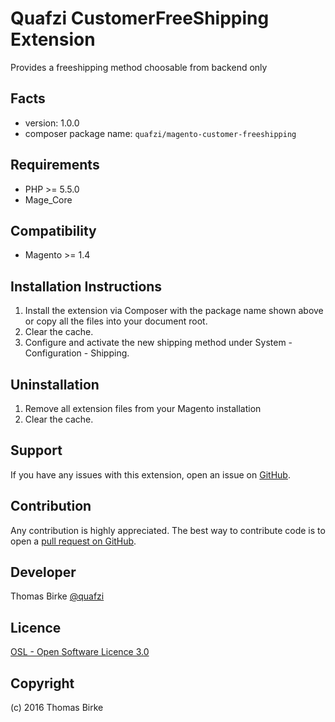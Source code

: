 Quafzi CustomerFreeShipping Extension
==================================

Provides a freeshipping method choosable from backend only

Facts
-----
- version: 1.0.0
- composer package name: ``quafzi/magento-customer-freeshipping``

Requirements
------------
- PHP >= 5.5.0
- Mage_Core

Compatibility
-------------
- Magento >= 1.4

Installation Instructions
-------------------------
1. Install the extension via Composer with the package name shown above or copy all the files into your document root.
2. Clear the cache.
3. Configure and activate the new shipping method under System - Configuration - Shipping.

Uninstallation
--------------
1. Remove all extension files from your Magento installation
2. Clear the cache.

Support
-------
If you have any issues with this extension, open an issue on [GitHub](https://github.com/quafzi/magento-customer-freeshipping/issues).

Contribution
------------
Any contribution is highly appreciated. The best way to contribute code is to open a [pull request on GitHub](https://help.github.com/articles/using-pull-requests).

Developer
---------
Thomas Birke
[@quafzi](https://twitter.com/quafzi)

Licence
-------
[OSL - Open Software Licence 3.0](http://opensource.org/licenses/osl-3.0.php)

Copyright
---------
(c) 2016 Thomas Birke
